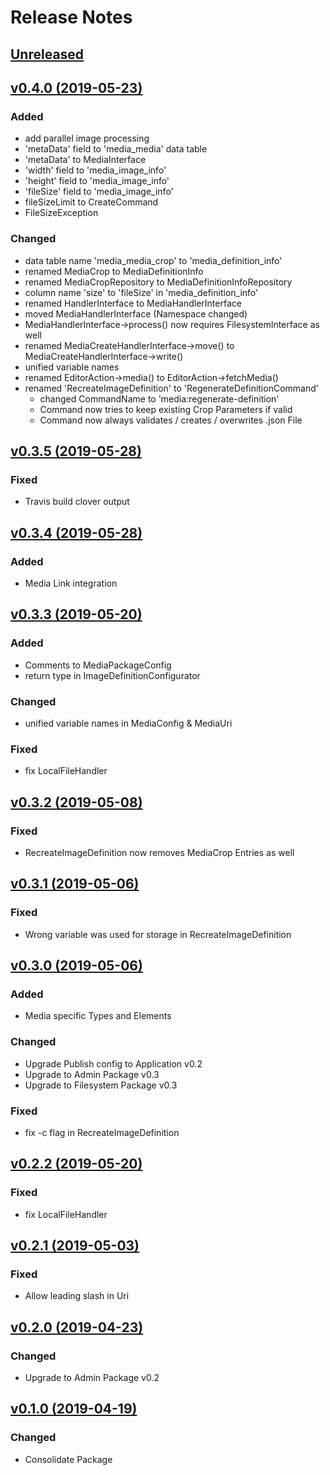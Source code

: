 # Release Notes

## [Unreleased](https://github.com/ixocreate/media-package/compare/0.4.0...develop)

## [v0.4.0 (2019-05-23)](https://github.com/ixocreate/media-package/compare/0.3.5...0.4.0)
### Added
- add parallel image processing
- 'metaData' field to 'media_media' data table
- 'metaData' to MediaInterface 
- 'width' field to 'media_image_info'
- 'height' field to 'media_image_info'
- 'fileSize' field to 'media_image_info'
- fileSizeLimit to CreateCommand
- FileSizeException

### Changed
- data table name 'media_media_crop' to 'media_definition_info'
- renamed MediaCrop to MediaDefinitionInfo
- renamed MediaCropRepository to MediaDefinitionInfoRepository
- column name 'size' to 'fileSize' in 'media_definition_info'
- renamed HandlerInterface to MediaHandlerInterface
- moved MediaHandlerInterface (Namespace changed)
- MediaHandlerInterface->process() now requires FilesystemInterface as well
- renamed MediaCreateHandlerInterface->move() to MediaCreateHandlerInterface->write()
- unified variable names
- renamed EditorAction->media() to EditorAction->fetchMedia()
- renamed 'RecreateImageDefinition' to 'RegenerateDefinitionCommand'
  - changed CommandName to 'media:regenerate-definition'
  - Command now tries to keep existing Crop Parameters if valid
  - Command now always validates / creates / overwrites .json File 

## [v0.3.5 (2019-05-28)](https://github.com/ixocreate/media-package/compare/0.3.4...0.3.5)
### Fixed
- Travis build clover output

## [v0.3.4 (2019-05-28)](https://github.com/ixocreate/media-package/compare/0.3.3...0.3.4)
### Added
- Media Link integration
 
## [v0.3.3 (2019-05-20)](https://github.com/ixocreate/media-package/compare/0.3.2...0.3.3)
### Added
- Comments to MediaPackageConfig
- return type in ImageDefinitionConfigurator
### Changed
- unified variable names in MediaConfig & MediaUri
### Fixed
- fix LocalFileHandler

## [v0.3.2 (2019-05-08)](https://github.com/ixocreate/media-package/compare/0.3.1...0.3.2)
### Fixed
- RecreateImageDefinition now removes MediaCrop Entries as well

## [v0.3.1 (2019-05-06)](https://github.com/ixocreate/media-package/compare/0.3.0...0.3.1)
### Fixed
- Wrong variable was used for storage in RecreateImageDefinition

## [v0.3.0 (2019-05-06)](https://github.com/ixocreate/media-package/compare/0.2.1...0.3.0)
### Added
- Media specific Types and Elements
### Changed
- Upgrade Publish config to Application v0.2
- Upgrade to Admin Package v0.3
- Upgrade to Filesystem Package v0.3
### Fixed
- fix -c flag in RecreateImageDefinition

## [v0.2.2 (2019-05-20)](https://github.com/ixocreate/media-package/compare/0.2.1...0.2.2)
### Fixed
- fix LocalFileHandler

## [v0.2.1 (2019-05-03)](https://github.com/ixocreate/media-package/compare/0.2.0...0.2.1)
### Fixed
- Allow leading slash in Uri

## [v0.2.0 (2019-04-23)](https://github.com/ixocreate/media-package/compare/0.1.0...0.2.0)
### Changed
- Upgrade to Admin Package v0.2

## [v0.1.0 (2019-04-19)](https://github.com/ixocreate/media-package/compare/master...0.1.0)
### Changed
- Consolidate Package
